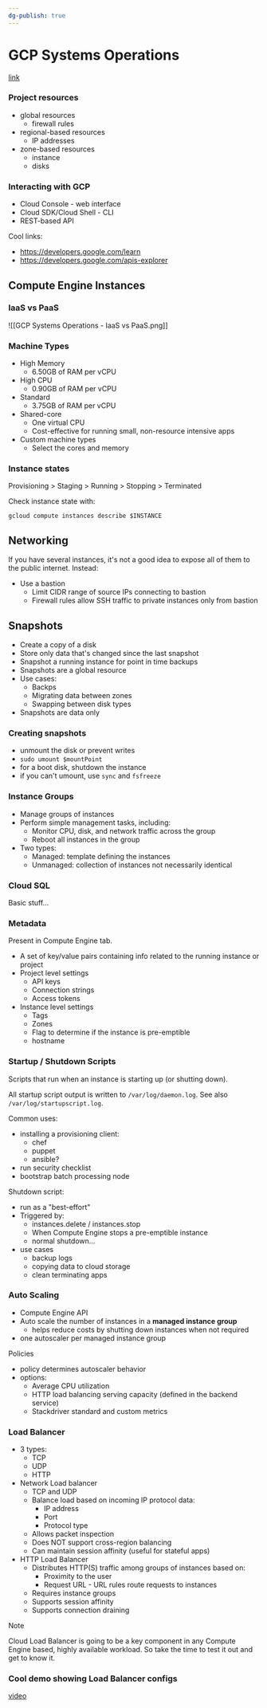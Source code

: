```yaml
---
dg-publish: true
---
```

# GCP Systems Operations

[link](https://cloudacademy.com/course/google-cloud-platform-systems-operations/?context_id=56&context_resource=lp)

### Project resources

- global resources
    - firewall rules
- regional-based resources
    - IP addresses
- zone-based resources
    - instance
    - disks

### Interacting with GCP

- Cloud Console - web interface
- Cloud SDK/Cloud Shell - CLI
- REST-based API

Cool links:

- <https://developers.google.com/learn>
- <https://developers.google.com/apis-explorer>

## Compute Engine Instances

### IaaS vs PaaS

![[GCP Systems Operations - IaaS vs PaaS.png]]


### Machine Types

- High Memory
    - 6.50GB of RAM per vCPU
- High CPU
    - 0.90GB of RAM per vCPU
- Standard
    - 3.75GB of RAM per vCPU
- Shared-core
    - One virtual CPU
    - Cost-effective for running small, non-resource intensive apps
- Custom machine types
    - Select the cores and memory

### Instance states

Provisioning > Staging > Running > Stopping > Terminated

Check instance state with:

```shell
gcloud compute instances describe $INSTANCE
```


## Networking

If you have several instances, it's not a good idea to expose all of them to the public internet. Instead:

- Use a bastion
    - Limit CIDR range of source IPs connecting to bastion
    - Firewall rules allow SSH traffic to private instances only from bastion


## Snapshots

- Create a copy of a disk
- Store only data that's changed since the last snapshot
- Snapshot a running instance for point in time backups
- Snapshots are a global resource
- Use cases:
    - Backps
    - Migrating data between zones
    - Swapping between disk types
- Snapshots are data only

### Creating snapshots

- unmount the disk or prevent writes
- `sudo umount $mountPoint`
- for a boot disk, shutdown the instance
- if you can't umount, use `sync` and `fsfreeze`


### Instance Groups

- Manage groups of instances
- Perform simple management tasks, including:
    - Monitor CPU, disk, and network traffic across the group
    - Reboot all instances in the group
- Two types:
    - Managed: template defining the instances
    - Unmanaged: collection of instances not necessarily identical

### Cloud SQL

Basic stuff...

### Metadata

Present in Compute Engine tab.

- A set of key/value pairs containing info related to the running instance or project
- Project level settings
    - API keys
    - Connection strings
    - Access tokens
- Instance level settings
    - Tags
    - Zones
    - Flag to determine if the instance is pre-emptible
    - hostname


### Startup / Shutdown Scripts

Scripts that run when an instance is starting up (or shutting down).

All startup script output is written to `/var/log/daemon.log`.
See also `/var/log/startupscript.log`.

Common uses:

- installing a provisioning client:
    - chef
    - puppet
    - ansible?
- run security checklist
- bootstrap batch processing node

Shutdown script:

- run as a "best-effort"
- Triggered by:
    - instances.delete / instances.stop
    - When Compute Engine stops a pre-emptible instance
    - normal shutdown...
- use cases
    - backup logs
    - copying data to cloud storage
    - clean terminating apps


### Auto Scaling

- Compute Engine API
- Auto scale the number of instances in a **managed instance group**
    - helps reduce costs by shutting down instances when not required
- one autoscaler per managed instance group


Policies

- policy determines autoscaler behavior
- options:
    - Average CPU utilization
    - HTTP load balancing serving capacity (defined in the backend service)
    - Stackdriver standard and custom metrics

### Load Balancer

- 3 types:
    - TCP
    - UDP
    - HTTP
- Network Load balancer
    - TCP and UDP
    - Balance load based on incoming IP protocol data:
        - IP address
        - Port
        - Protocol type
    - Allows packet inspection
    - Does NOT support cross-region balancing
    - Can maintain session affinity (useful for stateful apps)
- HTTP Load Balancer
    - Distributes HTTP(S) traffic among groups of instances based on:
        - Proximity to the user
        - Request URL - URL rules route requests to instances
    - Requires instance groups
    - Supports session affinity
    - Supports connection draining

> [!note]
> Cloud Load Balancer is going to be a key component in any Compute Engine based, highly available workload. So take the time to test it out and get to know it.


### Cool demo showing Load Balancer configs

[video](https://cloudacademy.com/course/google-cloud-platform-systems-operations/putting-it-all-together-1/?context_id=56&context_resource=lp)